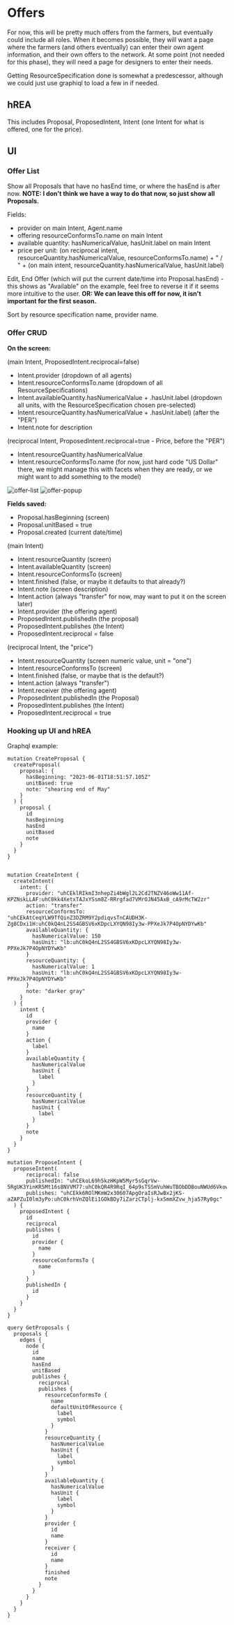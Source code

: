 # Offers

For now, this will be pretty much offers from the farmers, but eventually could include all roles.  When it becomes possible, they will want a page where the farmers (and others eventually) can enter their own agent information, and their own offers to the network.  At some point (not needed for this phase), they will need a page for designers to enter their needs.

Getting ResourceSpecification done is somewhat a predescessor, although we could just use graphiql to load a few in if needed.

## hREA

This includes Proposal, ProposedIntent, Intent (one Intent for what is offered, one for the price).

## UI

### Offer List

Show all Proposals that have no hasEnd time, or where the hasEnd is after now. **NOTE: I don't think we have a way to do that now, so just show all Proposals.**

Fields: 

- provider on main Intent, Agent.name 
- offering resourceConformsTo.name on main Intent
- available quantity: hasNumericalValue, hasUnit.label on main Intent
- price per unit: (on reciprocal intent, resourceQuantity.hasNumericalValue, resourceConformsTo.name) + " / " + (on main intent, resourceQuantity.hasNumericalValue, hasUnit.label)

Edit, End Offer (which will put the current date/time into Proposal.hasEnd) - this shows as "Available" on the example, feel free to reverse it if it seems more intuitive to the user.  **OR: We can leave this off for now, it isn't important for the first season.**

Sort by resource specification name, provider name.


### Offer CRUD

**On the screen:**

(main Intent, ProposedIntent.reciprocal=false)
- Intent.provider (dropdown of all agents)
- Intent.resourceConformsTo.name (dropdown of all ResourceSpecifications)
- Intent.availableQuantity.hasNumericalValue + .hasUnit.label (dropdown all units, with the ResourceSpecification chosen pre-selected)
- Intent.resourceQuantity.hasNumericalValue + .hasUnit.label) (after the "PER")
- Intent.note for description

(reciprocal Intent, ProposedIntent.reciprocal=true - Price, before the "PER")
- Intent.resourceQuantity.hasNumericalValue
- Intent.resourceConformsTo.name  (for now, just hard code "US Dollar" there, we might manage this with facets when they are ready, or we might want to add something to the model)

![offer-list](https://github.com/Carbon-Farm-Network/Requirements-Doc/assets/3776081/ff560542-d4d2-43d9-9749-5ac138afcca8)
![offer-popup](https://github.com/Carbon-Farm-Network/Requirements-Doc/assets/3776081/9a6c6d17-6f75-4e40-8e7a-bb879c1c5e9d)


**Fields saved:**

- Proposal.hasBeginning (screen)
- Proposal.unitBased = true
- Proposal.created (current date/time)

(main Intent)
- Intent.resourceQuantity (screen)
- Intent.availableQuantity (screen)
- Intent.resourceConformsTo (screen)
- Intent.finished (false, or maybe it defaults to that already?)
- Intent.note (screen description)
- Intent.action (always "transfer" for now, may want to put it on the screen later)
- Intent.provider (the offering agent)
- ProposedIntent.publishedIn (the proposal)
- ProposedIntent.publishes (the Intent)
- ProposedIntent.reciprocal = false

(reciprocal Intent, the "price")
- Intent.resourceQuantity (screen numeric value, unit = "one")
- Intent.resourceConformsTo (screen)
- Intent.finished (false, or maybe that is the default?)
- Intent.action (always "transfer")
- Intent.receiver (the offering agent)
- ProposedIntent.publishedIn (the Proposal)
- ProposedIntent.publishes (the Intent)
- ProposedIntent.reciprocal = true

### Hooking up UI and hREA

Graphql example:

```
mutation CreateProposal {
  createProposal(
    proposal: {
      hasBeginning: "2023-06-01T18:51:57.105Z"
      unitBased: true
      note: "shearing end of May"
    } 
  ) {
    proposal {
      id
      hasBeginning
      hasEnd
      unitBased
      note
    }
  }
}


mutation CreateIntent {
  createIntent(
    intent: {
      provider: "uhCEklRIkmI3nhepZi4bWgl2L2Cd2TNZV46oWw11Af-KPZNskLLAF:uhC0kk4XetxTAJxYSsm8Z-RRrgfad7VMrOJN45AxB_cA9rMcTW2zr" 
      action: "transfer"
      resourceConformsTo: "uhCEkAtCeqYLW9TfQinZ3DZRM9Y2pdiqvsTnCAUDH3K-Zg8CDxi1H:uhC0kQ4nL2SS4GBSV6xKDpcLXYQN98Iy3w-PPXeJk7P4OpNYDYwKb"
      availableQuantity: {
        hasNumericalValue: 150
        hasUnit: "lb:uhC0kQ4nL2SS4GBSV6xKDpcLXYQN98Iy3w-PPXeJk7P4OpNYDYwKb"
      }
      resourceQuantity: {
        hasNumericalValue: 1
        hasUnit: "lb:uhC0kQ4nL2SS4GBSV6xKDpcLXYQN98Iy3w-PPXeJk7P4OpNYDYwKb"
      }
      note: "darker gray"
    } 
  ) {
    intent {
      id
      provider {
        name
      }   
      action {
        label
      }
      availableQuantity {
        hasNumericalValue
        hasUnit {
          label
        }
      }
      resourceQuantity {
        hasNumericalValue
        hasUnit {
          label
        }
      }
      note
    }
  }
}
    
mutation ProposeIntent {
  proposeIntent(
      reciprocal: false
      publishedIn: "uhCEkoL69h5kzHKpW5Myr5sGqrVw-5RgUK3YinKR5Mt16s8NVVM77:uhC0kQR4R9RqI_64p9sTSSmVuhWuTBObDDBouNWUd6VkowD2JcN6e"
      publishes: "uhCEkk6ROlMKmW2x30607ApgOraIsRJwBx2jKS-aZAPZuI0lm3yPo:uhC0krhVnZQlEi1GOkBDy7iZarzCTplj-kxSmmXZvw_hja57Ry0gc"
  ) {
    proposedIntent {
      id
      reciprocal
      publishes {
        id
        provider {
          name
        }
      	resourceConformsTo {
          name
        }
      }
      publishedIn {
        id
      }
    }
  }
}

query GetProposals {
  proposals {
    edges {
      node {
        id
        name
        hasEnd
        unitBased
        publishes {
          reciprocal
          publishes {
            resourceConformsTo {
              name
              defaultUnitOfResource {
                label
                symbol
              }
            }
            resourceQuantity {
              hasNumericalValue
              hasUnit {
                label
                symbol
              }
            }
            availableQuantity {
              hasNumericalValue
              hasUnit {
                label
                symbol
              }
            }
            provider {
              id
              name
            }
            receiver {
              id
              name
            }
            finished
            note
          }
        }
      }
    }
  }
}
```
